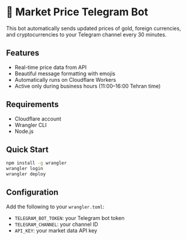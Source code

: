 # 🤖 Market Price Telegram Bot

This bot automatically sends updated prices of gold, foreign currencies, and cryptocurrencies to your Telegram channel every 30 minutes.

## Features
- Real-time price data from API
- Beautiful message formatting with emojis
- Automatically runs on Cloudflare Workers
- Active only during business hours (11:00–16:00 Tehran time)

## Requirements
- Cloudflare account
- Wrangler CLI
- Node.js

## Quick Start
```bash
npm install -g wrangler
wrangler login
wrangler deploy
```

## Configuration
Add the following to your `wrangler.toml`:
- `TELEGRAM_BOT_TOKEN`: your Telegram bot token
- `TELEGRAM_CHANNEL`: your channel ID
- `API_KEY`: your market data API key